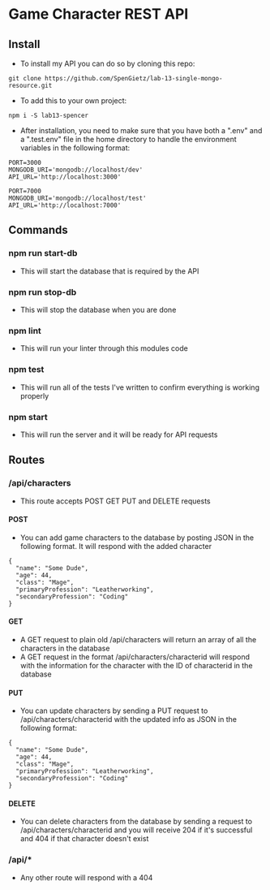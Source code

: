 # Game Character REST API  

## Install  
- To install my API you can do so by cloning this repo:  
```
git clone https://github.com/SpenGietz/lab-13-single-mongo-resource.git
```
- To add this to your own project:  
```
npm i -S lab13-spencer
```
- After installation, you need to make sure that you have both a ".env" and a ".test.env" file in the home directory to handle the environment variables in the following format:  
```
PORT=3000
MONGODB_URI='mongodb://localhost/dev'
API_URL='http://localhost:3000'
```
```
PORT=7000
MONGODB_URI='mongodb://localhost/test'
API_URL='http://localhost:7000'
```

## Commands  

### npm run start-db  
- This will start the database that is required by the API  

### npm run stop-db  
- This will stop the database when you are done  

### npm lint  
- This will run your linter through this modules code  

### npm test  
- This will run all of the tests I've written to confirm everything is working properly  

### npm start  
- This will run the server and it will be ready for API requests  

## Routes  

### /api/characters  
- This route accepts POST GET PUT and DELETE requests  

#### POST  
- You can add game characters to the database by posting JSON in the following format. It will respond with the added character  
```
{
  "name": "Some Dude",
  "age": 44,
  "class": "Mage",
  "primaryProfession": "Leatherworking",
  "secondaryProfession": "Coding"
}
```

#### GET  
- A GET request to plain old /api/characters will return an array of all the characters in the database  
- A GET request in the format /api/characters/characterid will respond with the information for the character with the ID of characterid in the database  

#### PUT  
- You can update characters by sending a PUT request to /api/characters/characterid with the updated info as JSON in the following format:  
```
{
  "name": "Some Dude",
  "age": 44,
  "class": "Mage",
  "primaryProfession": "Leatherworking",
  "secondaryProfession": "Coding"
}
```

#### DELETE  
- You can delete characters from the database by sending a request to /api/characters/characterid and you will receive 204 if it's successful and 404 if that character doesn't exist  

### /api/*  
- Any other route will respond with a 404  
